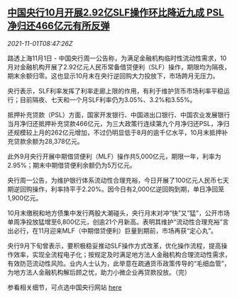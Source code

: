 <!--1635757262000-->
[中国央行10月开展2.92亿SLF操作环比降近九成 PSL净归还466亿元有所反弹](https://cn.reuters.com/article/china-cen-oct-slf-psl-1101-idCNKBS2HM1PX)
------

<div><i>2021-11-01T08:47:26Z</i></div><p>路透上海11月1日 - 中国央行周一公告称，为满足金融机构临时性流动性需求，10月对金融机构开展了2.92亿元人民币常备借贷便利（SLF）操作，期限均为隔夜，期末余额归零。这也显示10月末在央行逆回购大力投放下，市场跨月无压力。</p><p>央行表示，SLF利率发挥了利率走廊上限的作用，有利于维护货币市场利率平稳运行；目前隔夜、七天和一个月SLF利率仍为3.05%、3.2%和3.55%。</p><p>抵押补充贷款（PSL）方面，国家开发银行、中国进出口银行、中国农业发展银行当月净归还抵押补充贷款466亿元，为三大政策行连续第九个月净归还PSL，净归还规模较上月的262亿元增加，不过仍明显低于8月的逾千亿水平，10月末抵押补充贷款余额为28,378亿元。</p><p>此外9月央行开展中期借贷便利（MLF）操作共5,000亿元，期限一年，利率为2.95%；期末中期借贷便利余额仍为5万亿元。</p><p>央行周一公告，为维护银行体系流动性合理充裕，今日开展了100亿元人民币七天期逆回购操作，利率持平于2.20%。因今日有2,000亿逆回购到期，单日净回笼1,900亿元。</p><p>10月末缴税和地方债集中发行两股大潮碰头，央行月末对冲“快”又“猛”，公开市场单周净投放猛增至6,800亿元，创逾21个月新高。表明其维护“流动性合理充裕”言出必行，在11月迎来MLF（中期借贷便利）巨量到期前，市场再获“定心丸”。</p><p>央行9月下旬曾表示，要积极稳妥推动SLF操作方式改革，优化操作流程，提高操作效率，实现全流程电子化；按规定及时满足地方法人金融机构合理流动性需求，有效防范流动性风险。业内人士认为，此举意在疏通货币政策传导的“毛细血管”，为地方法人金融机构解后顾之忧，助力小微企业再贷款投放。（完）</p><p>参看相关细节，可点选中国央行网站 <a href="http://www.pbc.gov.cn/zhengcehuobisi/125207/125213/index.html">here</a></p>
